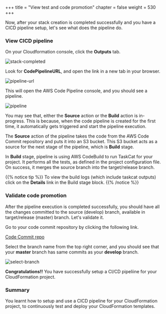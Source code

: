 +++
title = "View test and code promotion"
chapter = false
weight = 530
+++

Now, after your stack creation is completed successfully and you have a CICD pipeline 
setup, let's see what does the pipeline do.

### View CICD pipeline

On your Cloudformation console, click the **Outputs** tab.

![stack-completed](/images/stack-completed.png)

Look for **CodePipelineURL**, and open the link in a new tab in your browser. 

![pipeline-url](/images/pipeline-url.png)

This will open the AWS Code Pipeline console, and you should see a pipeline.

![pipeline](/images/pipeline.png)

You may see that, either the **Source** action or the **Build** action is in-progress. 
This is because, when the code pipeline is created for the first time, it automatically 
gets triggered and start the pipeline execution. 

The **Source** action of the pipeline takes the code from the AWS Code Commit repository 
and puts it into an S3 bucket. This S3 bucket acts as a source for the next stage of the 
pipeline, which is **Build** stage.

In **Build** stage, pipeline is using AWS CodeBuild to run TaskCat for your project. It 
performs all the tests, as defined in the project configuration file. On success, it 
merges the source branch into the target/release branch.

{{% notice tip %}}
To view the build logs (which include taskcat outputs) click on the **Details** link in 
the Build stage block. 
{{% /notice %}}

### Validate code promotion

After the pipeline execution is completed successfully, you should have all the changes 
committed to the source (develop) branch, available in target/release (master) branch. 
Let's validate it.

Go to your code commit repository by clicking the following link.

[Code Commit repo](https://us-west-2.console.aws.amazon.com/codesuite/codecommit/repositories/quiz-app/commits?region=us-west-2)

Select the branch name from the top right corner, and you should see that your 
**master** branch has same commits as your **develop** branch.

![select-branch](/images/select-branch.png)

**Congratulations!!** You have successfully setup a CI/CD pipeliine for your 
CloudFormation project. 

### Summary

You learnt how to setup and use a CICD pipeline for your CloudFormation project, to 
continuously test and deploy your CloudFormation templates.
